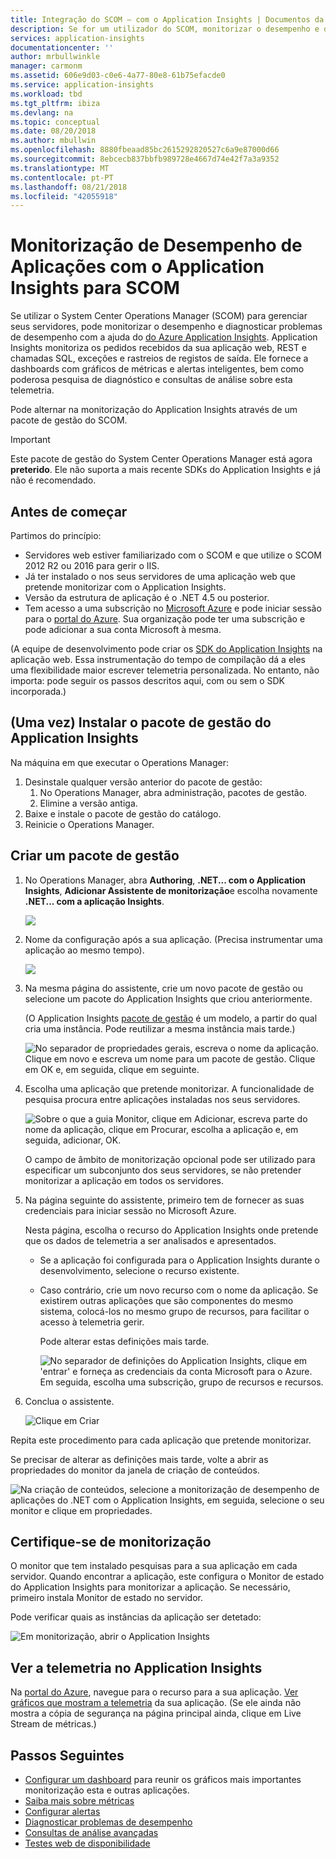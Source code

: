 ```yaml
---
title: Integração do SCOM – com o Application Insights | Documentos da Microsoft
description: Se for um utilizador do SCOM, monitorizar o desempenho e diagnosticar problemas com o Application Insights. Dashboards abrangentes, alertas inteligentes, poderosas ferramentas de diagnóstico e consultas de análise.
services: application-insights
documentationcenter: ''
author: mrbullwinkle
manager: carmonm
ms.assetid: 606e9d03-c0e6-4a77-80e8-61b75efacde0
ms.service: application-insights
ms.workload: tbd
ms.tgt_pltfrm: ibiza
ms.devlang: na
ms.topic: conceptual
ms.date: 08/20/2018
ms.author: mbullwin
ms.openlocfilehash: 8880fbeaad85bc2615292820527c6a9e87000d66
ms.sourcegitcommit: 8ebcecb837bbfb989728e4667d74e42f7a3a9352
ms.translationtype: MT
ms.contentlocale: pt-PT
ms.lasthandoff: 08/21/2018
ms.locfileid: "42055918"
---
```

# <a name="application-performance-monitoring-using-application-insights-for-scom"></a>Monitorização de Desempenho de Aplicações com o Application Insights para SCOM
Se utilizar o System Center Operations Manager (SCOM) para gerenciar seus servidores, pode monitorizar o desempenho e diagnosticar problemas de desempenho com a ajuda do [do Azure Application Insights](app-insights-asp-net.md). Application Insights monitoriza os pedidos recebidos da sua aplicação web, REST e chamadas SQL, exceções e rastreios de registos de saída. Ele fornece a dashboards com gráficos de métricas e alertas inteligentes, bem como poderosa pesquisa de diagnóstico e consultas de análise sobre esta telemetria. 

Pode alternar na monitorização do Application Insights através de um pacote de gestão do SCOM.

> [!IMPORTANT]
> Este pacote de gestão do System Center Operations Manager está agora **preterido**. Ele não suporta a mais recente SDKs do Application Insights e já não é recomendado.

## <a name="before-you-start"></a>Antes de começar
Partimos do princípio:

* Servidores web estiver familiarizado com o SCOM e que utilize o SCOM 2012 R2 ou 2016 para gerir o IIS.
* Já ter instalado o nos seus servidores de uma aplicação web que pretende monitorizar com o Application Insights.
* Versão da estrutura de aplicação é o .NET 4.5 ou posterior.
* Tem acesso a uma subscrição no [Microsoft Azure](https://azure.com) e pode iniciar sessão para o [portal do Azure](https://portal.azure.com). Sua organização pode ter uma subscrição e pode adicionar a sua conta Microsoft à mesma.

(A equipe de desenvolvimento pode criar os [SDK do Application Insights](app-insights-asp-net.md) na aplicação web. Essa instrumentação do tempo de compilação dá a eles uma flexibilidade maior escrever telemetria personalizada. No entanto, não importa: pode seguir os passos descritos aqui, com ou sem o SDK incorporada.)

## <a name="one-time-install-application-insights-management-pack"></a>(Uma vez) Instalar o pacote de gestão do Application Insights
Na máquina em que executar o Operations Manager:

1. Desinstale qualquer versão anterior do pacote de gestão:
   1. No Operations Manager, abra administração, pacotes de gestão. 
   2. Elimine a versão antiga.
2. Baixe e instale o pacote de gestão do catálogo.
3. Reinicie o Operations Manager.

## <a name="create-a-management-pack"></a>Criar um pacote de gestão
1. No Operations Manager, abra **Authoring**, **.NET... com o Application Insights**, **Adicionar Assistente de monitorização**e escolha novamente **.NET... com a aplicação Insights**.
   
    ![](./media/app-insights-scom/020.png)
2. Nome da configuração após a sua aplicação. (Precisa instrumentar uma aplicação ao mesmo tempo).
   
    ![](./media/app-insights-scom/030.png)
3. Na mesma página do assistente, crie um novo pacote de gestão ou selecione um pacote do Application Insights que criou anteriormente.
   
     (O Application Insights [pacote de gestão](https://technet.microsoft.com/library/cc974491.aspx) é um modelo, a partir do qual cria uma instância. Pode reutilizar a mesma instância mais tarde.)

    ![No separador de propriedades gerais, escreva o nome da aplicação. Clique em novo e escreva um nome para um pacote de gestão. Clique em OK e, em seguida, clique em seguinte.](./media/app-insights-scom/040.png)

1. Escolha uma aplicação que pretende monitorizar. A funcionalidade de pesquisa procura entre aplicações instaladas nos seus servidores.
   
    ![Sobre o que a guia Monitor, clique em Adicionar, escreva parte do nome da aplicação, clique em Procurar, escolha a aplicação e, em seguida, adicionar, OK.](./media/app-insights-scom/050.png)
   
    O campo de âmbito de monitorização opcional pode ser utilizado para especificar um subconjunto dos seus servidores, se não pretender monitorizar a aplicação em todos os servidores.
2. Na página seguinte do assistente, primeiro tem de fornecer as suas credenciais para iniciar sessão no Microsoft Azure.
   
    Nesta página, escolha o recurso do Application Insights onde pretende que os dados de telemetria a ser analisados e apresentados. 
   
   * Se a aplicação foi configurada para o Application Insights durante o desenvolvimento, selecione o recurso existente.
   * Caso contrário, crie um novo recurso com o nome da aplicação. Se existirem outras aplicações que são componentes do mesmo sistema, colocá-los no mesmo grupo de recursos, para facilitar o acesso à telemetria gerir.
     
     Pode alterar estas definições mais tarde.
     
     ![No separador de definições do Application Insights, clique em 'entrar' e forneça as credenciais da conta Microsoft para o Azure. Em seguida, escolha uma subscrição, grupo de recursos e recursos.](./media/app-insights-scom/060.png)
3. Conclua o assistente.
   
    ![Clique em Criar](./media/app-insights-scom/070.png)

Repita este procedimento para cada aplicação que pretende monitorizar.

Se precisar de alterar as definições mais tarde, volte a abrir as propriedades do monitor da janela de criação de conteúdos.

![Na criação de conteúdos, selecione a monitorização de desempenho de aplicações do .NET com o Application Insights, em seguida, selecione o seu monitor e clique em propriedades.](./media/app-insights-scom/080.png)

## <a name="verify-monitoring"></a>Certifique-se de monitorização
O monitor que tem instalado pesquisas para a sua aplicação em cada servidor. Quando encontrar a aplicação, este configura o Monitor de estado do Application Insights para monitorizar a aplicação. Se necessário, primeiro instala Monitor de estado no servidor.

Pode verificar quais as instâncias da aplicação ser detetado:

![Em monitorização, abrir o Application Insights](./media/app-insights-scom/100.png)

## <a name="view-telemetry-in-application-insights"></a>Ver a telemetria no Application Insights
Na [portal do Azure](https://portal.azure.com), navegue para o recurso para a sua aplicação. [Ver gráficos que mostram a telemetria](app-insights-dashboards.md) da sua aplicação. (Se ele ainda não mostra a cópia de segurança na página principal ainda, clique em Live Stream de métricas.)

## <a name="next-steps"></a>Passos Seguintes
* [Configurar um dashboard](app-insights-dashboards.md) para reunir os gráficos mais importantes monitorização esta e outras aplicações.
* [Saiba mais sobre métricas](app-insights-metrics-explorer.md)
* [Configurar alertas](app-insights-alerts.md)
* [Diagnosticar problemas de desempenho](app-insights-detect-triage-diagnose.md)
* [Consultas de análise avançadas](app-insights-analytics.md)
* [Testes web de disponibilidade](app-insights-monitor-web-app-availability.md)

